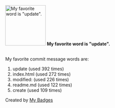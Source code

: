 <img src="https://my-badges.github.io/my-badges/favorite-word.png" alt="My favorite word is &quot;update&quot;." title="My favorite word is &quot;update&quot;." width="128">
<strong>My favorite word is &quot;update&quot;.</strong>
<br><br>

My favorite commit message words are:

1. update (used 392 times)
2. index.html (used 272 times)
3. modified: (used 226 times)
4. readme.md (used 122 times)
5. create (used 109 times)


Created by <a href="https://github.com/my-badges/my-badges">My Badges</a>